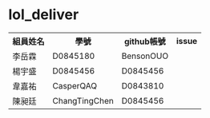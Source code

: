 # lol_deliver
<table>
  <tr>
    <th>組員姓名</th>
    <th>學號</th>
    <th>github帳號</th>
    <th>issue</th>
  </tr>
  <tr>
    <td>李岳霖</td>
    <td>D0845180</td>
    <td>BensonOUO</td>
    <td></td>
  </tr>
  <tr>
    <td>楊宇盛</td>
    <td>D0845456</td>
    <td>D0845456</td>
    <td></td>
  </tr>
  <tr>
    <td>韋嘉祐</td>
    <td>CasperQAQ</td>
    <td>D0843810</td>
    <td></td>
  </tr>
  <tr>
    <td>陳昶廷</td>
    <td>ChangTingChen</td>
    <td>D0845456</td>
    <td></td>
  </tr>
</table>
